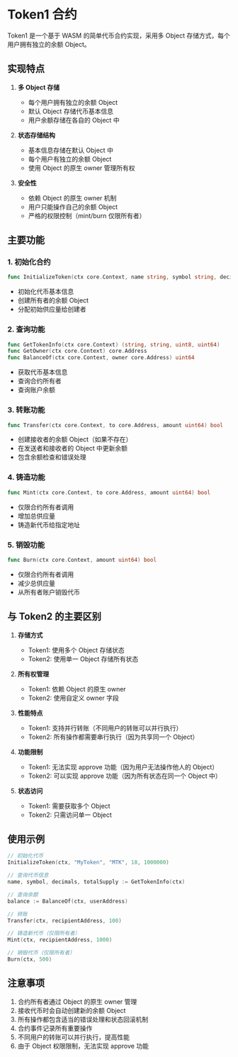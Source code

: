 # Token1 合约

Token1 是一个基于 WASM 的简单代币合约实现，采用多 Object 存储方式，每个用户拥有独立的余额 Object。

## 实现特点

1. **多 Object 存储**
   - 每个用户拥有独立的余额 Object
   - 默认 Object 存储代币基本信息
   - 用户余额存储在各自的 Object 中

2. **状态存储结构**
   - 基本信息存储在默认 Object 中
   - 每个用户有独立的余额 Object
   - 使用 Object 的原生 owner 管理所有权

3. **安全性**
   - 依赖 Object 的原生 owner 机制
   - 用户只能操作自己的余额 Object
   - 严格的权限控制（mint/burn 仅限所有者）

## 主要功能

### 1. 初始化合约
```go
func InitializeToken(ctx core.Context, name string, symbol string, decimals uint8, totalSupply uint64) core.ObjectID
```
- 初始化代币基本信息
- 创建所有者的余额 Object
- 分配初始供应量给创建者

### 2. 查询功能
```go
func GetTokenInfo(ctx core.Context) (string, string, uint8, uint64)
func GetOwner(ctx core.Context) core.Address
func BalanceOf(ctx core.Context, owner core.Address) uint64
```
- 获取代币基本信息
- 查询合约所有者
- 查询账户余额

### 3. 转账功能
```go
func Transfer(ctx core.Context, to core.Address, amount uint64) bool
```
- 创建接收者的余额 Object（如果不存在）
- 在发送者和接收者的 Object 中更新余额
- 包含余额检查和错误处理

### 4. 铸造功能
```go
func Mint(ctx core.Context, to core.Address, amount uint64) bool
```
- 仅限合约所有者调用
- 增加总供应量
- 铸造新代币给指定地址

### 5. 销毁功能
```go
func Burn(ctx core.Context, amount uint64) bool
```
- 仅限合约所有者调用
- 减少总供应量
- 从所有者账户销毁代币

## 与 Token2 的主要区别

1. **存储方式**
   - Token1: 使用多个 Object 存储状态
   - Token2: 使用单一 Object 存储所有状态

2. **所有权管理**
   - Token1: 依赖 Object 的原生 owner
   - Token2: 使用自定义 owner 字段

3. **性能特点**
   - Token1: 支持并行转账（不同用户的转账可以并行执行）
   - Token2: 所有操作都需要串行执行（因为共享同一个 Object）

4. **功能限制**
   - Token1: 无法实现 approve 功能（因为用户无法操作他人的 Object）
   - Token2: 可以实现 approve 功能（因为所有状态在同一个 Object 中）

5. **状态访问**
   - Token1: 需要获取多个 Object
   - Token2: 只需访问单一 Object

## 使用示例

```go
// 初始化代币
InitializeToken(ctx, "MyToken", "MTK", 18, 1000000)

// 查询代币信息
name, symbol, decimals, totalSupply := GetTokenInfo(ctx)

// 查询余额
balance := BalanceOf(ctx, userAddress)

// 转账
Transfer(ctx, recipientAddress, 100)

// 铸造新代币（仅限所有者）
Mint(ctx, recipientAddress, 1000)

// 销毁代币（仅限所有者）
Burn(ctx, 500)
```

## 注意事项

1. 合约所有者通过 Object 的原生 owner 管理
2. 接收代币时会自动创建新的余额 Object
3. 所有操作都包含适当的错误处理和状态回滚机制
4. 合约事件记录所有重要操作
5. 不同用户的转账可以并行执行，提高性能
6. 由于 Object 权限限制，无法实现 approve 功能